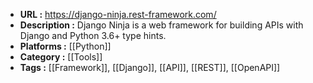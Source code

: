 - **URL :** https://django-ninja.rest-framework.com/
- **Description :** Django Ninja is a web framework for building APIs with Django and Python 3.6+ type hints.
- **Platforms :** [[Python]]
- **Category :** [[Tools]]
- **Tags :** [[Framework]], [[Django]], [[API]], [[REST]], [[OpenAPI]]